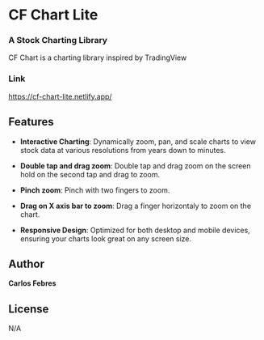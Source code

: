 # CF Chart Lite
### A Stock Charting Library

CF Chart is a charting library inspired by TradingView

### Link
https://cf-chart-lite.netlify.app/

## Features

- **Interactive Charting**: Dynamically zoom, pan, and scale charts to view stock data at various resolutions from years down to minutes.

- **Double tap and drag zoom**: Double tap and drag zoom on the screen hold on the second tap and drag to zoom.

- **Pinch zoom**: Pinch with two fingers to zoom.

- **Drag on X axis bar to zoom**: Drag a finger horizontaly to zoom on the chart.

- **Responsive Design**: Optimized for both desktop and mobile devices, ensuring your charts look great on any screen size.

## Author
**Carlos Febres**

## License
N/A


